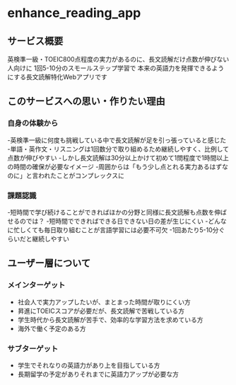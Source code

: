 # enhance_reading_app

## サービス概要
英検準一級・TOEIC800点程度の実力があるのに、長文読解だけ点数が伸びない人向けに
1回5-10分のスモールステップ学習で
本来の英語力を発揮できるようにする長文読解特化Webアプリです

## このサービスへの思い・作りたい理由
### 自身の体験から
-英検準一級に何度も挑戦している中で長文読解が足を引っ張っていると感じた
-単語・英作文・リスニングは1回数分で取り組めるため継続しやすく、比例して点数が伸びやすい
-しかし長文読解は30分以上かけて初めて1問程度で1時間以上の時間の確保が必要なイメージ
-周囲からは「もう少し点とれる実力あるはずなのに」と言われたことがコンプレックスに
### 課題認識
-短時間で学び続けることができればほかの分野と同様に長文読解も点数を伸ばせるのでは？ 
-短時間でできればできる日できない日の差が生じにくい 
-どんなに忙しくても毎日取り組むことが言語学習には必要不可欠
-1回あたり5-10分ぐらいだと継続しやすい

## ユーザー層について
### メインターゲット
- 社会人で実力アップしたいが、まとまった時間が取りにくい方
- 昇進にTOEICスコアが必要だが、長文読解で苦戦している方
- 学生時代から長文読解が苦手で、効率的な学習方法を求めている方
- 海外で働く予定のある方

### サブターゲット
- 学生でそれなりの英語力があり上を目指している方
- 長期留学の予定がありそれまでに英語力アップが必要な方